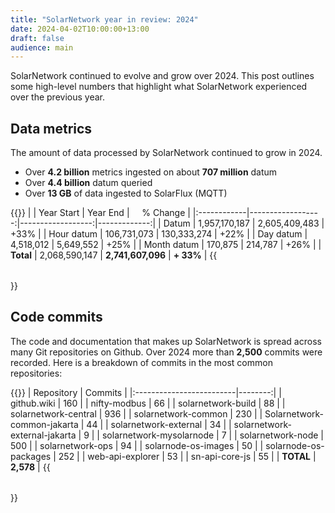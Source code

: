 ```yaml
---
title: "SolarNetwork year in review: 2024"
date: 2024-04-02T10:00:00+13:00
draft: false
audience: main
---
```

SolarNetwork continued to evolve and grow over 2024. This post outlines some high-level numbers that
highlight what SolarNetwork experienced over the previous year.

<!--more-->

## Data metrics

The amount of data processed by SolarNetwork continued to grow in 2024.

 * Over **4.2 billion** metrics ingested on about **707 million** datum
 * Over **4.4 billion** datum queried
 * Over **13 GB** of data ingested to SolarFlux (MQTT)

{{<table>}}
|             | Year Start        | Year End          |     % Change |
|:------------|------------------:|------------------:|-------------:|
| Datum       | 1,957,170,187     | 2,605,409,483     | +33%         |
| Hour datum  | 106,731,073       | 130,333,274       | +22%         |
| Day datum   | 4,518,012         | 5,649,552         | +25%         |
| Month datum | 170,875           | 214,787           | +26%         |
| **Total**   | 2,068,590,147     | **2,741,607,096** | **+ 33%**    |
{{</table>}}

## Code commits

The code and documentation that makes up SolarNetwork is spread across many Git repositories on
Github. Over 2024 more than **2,500** commits were recorded. Here is a breakdown of commits in the
most common repositories:

{{<table>}}
| Repository               | Commits |
|:-------------------------|--------:|
| github.wiki | 160 |
| nifty-modbus | 66 |
| solarnetwork-build | 88 |
| solarnetwork-central | 936 |
| solarnetwork-common | 230 |
| Solarnetwork-common-jakarta | 44 |
| solarnetwork-external | 34 |
| solarnetwork-external-jakarta | 9 |
| solarnetwork-mysolarnode | 7 |
| solarnetwork-node | 500 |
| solarnetwork-ops | 94 |
| solarnode-os-images | 50 |
| solarnode-os-packages | 252 |
| web-api-explorer | 53 |
| sn-api-core-js | 55 |
| **TOTAL** | **2,578** |
{{</table>}}
